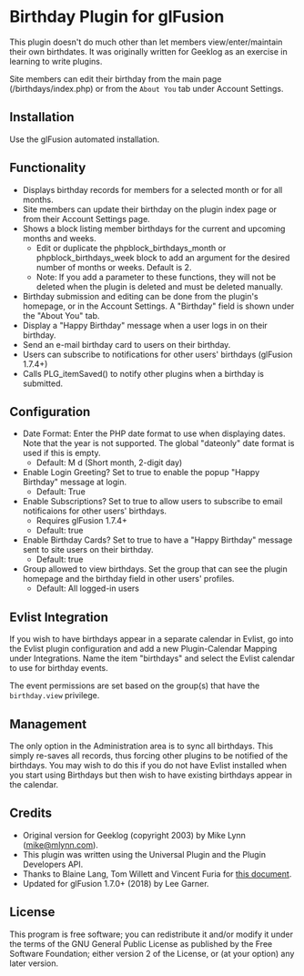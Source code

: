 # Birthday Plugin for glFusion
This plugin doesn't do much other than let members view/enter/maintain their own birthdates.
It was originally written for Geeklog as an exercise in learning to write plugins.

Site members can edit their birthday from the main page (/birthdays/index.php) or
from the `About You` tab under Account Settings.

## Installation
Use the glFusion automated installation.

## Functionality
* Displays birthday records for members for a selected month or for all months.
* Site members can update their birthday on the plugin index page or from their
Account Settings page.
* Shows a block listing member birthdays for the current and upcoming months and weeks.
  * Edit or duplicate the phpblock_birthdays_month or phpblock_birthdays_week block
to add an argument for the desired number of months or weeks. Default is 2.
  * Note: If you add a parameter to these functions, they will not be deleted
when the plugin is deleted and must be deleted manually.
* Birthday submission and editing can be done from the plugin's homepage, or
in the Account Settings. A &quot;Birthday&quot; field is shown under the
&quot;About You&quot; tab.
* Display a &quot;Happy Birthday&quot; message when a user logs in on their birthday.
* Send an e-mail birthday card to users on their birthday.
* Users can subscribe to notifications for other users' birthdays (glFusion 1.7.4+)
* Calls PLG_itemSaved() to notify other plugins when a birthday is submitted.

## Configuration
* Date Format: Enter the PHP date format to use when displaying dates.
Note that the year is not supported. The global &quot;dateonly&quot; date
format is used if this is empty.
  * Default: M d (Short month, 2-digit day)
* Enable Login Greeting? Set to true to enable the popup &quot;Happy Birthday&quot; message at login.
  * Default: True
* Enable Subscriptions? Set to true to allow users to subscribe to email notificaions for
other users' birthdays.
  * Requires glFusion 1.7.4+
  * Default: true
* Enable Birthday Cards? Set to true to have a &quot;Happy Birthday&quot; message sent to
site users on their birthday.
  * Default: true
* Group allowed to view birthdays. Set the group that can see the plugin homepage
and the birthday field in other users' profiles.
  * Default: All logged-in users

## Evlist Integration
If you wish to have birthdays appear in a separate calendar in Evlist, go into the Evlist
plugin configuration and add a new Plugin-Calendar Mapping under Integrations. Name the item "birthdays" and select the Evlist calendar to use for birthday events.

The event permissions are set based on the group(s) that have the `birthday.view` privilege.

## Management
The only option in the Administration area is to sync all birthdays.
This simply re-saves all records, thus forcing other plugins to be
notified of the birthdays. You may wish to do this if you do not have Evlist
installed when you start using Birthdays but then wish to have existing
birthdays appear in the calendar.

## Credits
* Original version for Geeklog (copyright 2003) by Mike Lynn (mike@mlynn.com).
* This plugin was written using the Universal Plugin and the Plugin Developers API.
* Thanks to Blaine Lang, Tom Willett and Vincent Furia for <a href=http://gplugs.sourceforge.net/pluginman/>this document</a>.
* Updated for glFusion 1.7.0+ (2018) by Lee Garner.

## License
This program is free software; you can redistribute it and/or modify it under
the terms of the GNU General Public License as published by the Free Software
Foundation; either version 2 of the License, or (at your option) any later
version.
